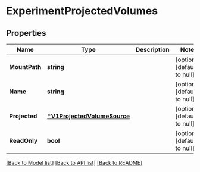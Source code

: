 # ExperimentProjectedVolumes

## Properties
Name | Type | Description | Notes
------------ | ------------- | ------------- | -------------
**MountPath** | **string** |  | [optional] [default to null]
**Name** | **string** |  | [optional] [default to null]
**Projected** | [***V1ProjectedVolumeSource**](v1.ProjectedVolumeSource.md) |  | [optional] [default to null]
**ReadOnly** | **bool** |  | [optional] [default to null]

[[Back to Model list]](../README.md#documentation-for-models) [[Back to API list]](../README.md#documentation-for-api-endpoints) [[Back to README]](../README.md)

